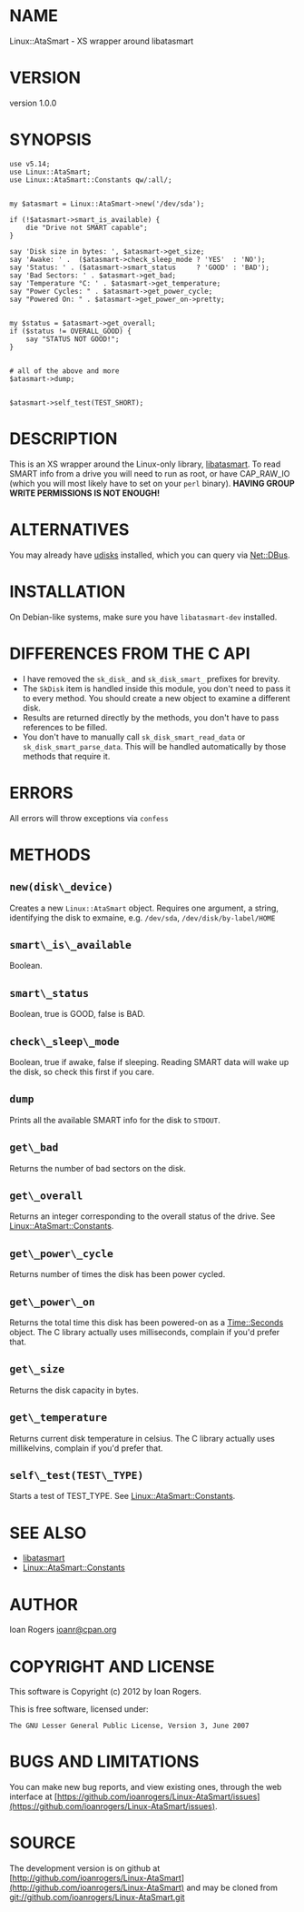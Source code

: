 # NAME

Linux::AtaSmart - XS wrapper around libatasmart

# VERSION

version 1.0.0

# SYNOPSIS

    use v5.14;
    use Linux::AtaSmart;
    use Linux::AtaSmart::Constants qw/:all/;
    

    my $atasmart = Linux::AtaSmart->new('/dev/sda');

    if (!$atasmart->smart_is_available) {
        die "Drive not SMART capable";
    }

    say 'Disk size in bytes: ', $atasmart->get_size;
    say 'Awake: ' .  ($atasmart->check_sleep_mode ? 'YES'  : 'NO');
    say 'Status: ' . ($atasmart->smart_status     ? 'GOOD' : 'BAD');
    say 'Bad Sectors: ' . $atasmart->get_bad;
    say 'Temperature °C: ' . $atasmart->get_temperature;
    say "Power Cycles: " . $atasmart->get_power_cycle;
    say "Powered On: " . $atasmart->get_power_on->pretty;
    

    my $status = $atasmart->get_overall;
    if ($status != OVERALL_GOOD) {
        say "STATUS NOT GOOD!";
    }
    

    # all of the above and more
    $atasmart->dump;
    

    $atasmart->self_test(TEST_SHORT);

# DESCRIPTION

This is an XS wrapper around the Linux-only library, [libatasmart](http://0pointer.de/blog/projects/being-smart.html).
To read SMART info from a drive you will need to run as root, or have CAP\_RAW\_IO
(which you will most likely have to set on your `perl` binary).
__HAVING GROUP WRITE PERMISSIONS IS NOT ENOUGH!__

# ALTERNATIVES

You may already have [udisks](http://www.freedesktop.org/wiki/Software/udisks)
installed, which you can query via [Net::DBus](http://search.cpan.org/perldoc?Net::DBus).

# INSTALLATION

On Debian-like systems, make sure you have `libatasmart-dev` installed.

# DIFFERENCES FROM THE C API

- I have removed the `sk_disk_` and `sk_disk_smart_` prefixes for brevity.
- The `SkDisk` item is handled inside this module, you don't need to pass it to every method.
You should create a new object to examine a different disk.
- Results are returned directly by the methods, you don't have to pass references to be filled.
- You don't have to manually call `sk_disk_smart_read_data` or `sk_disk_smart_parse_data`.
This will be handled automatically by those methods that require it.

# ERRORS

All errors will throw exceptions via `confess`

# METHODS

## `new(disk\_device)`

Creates a new `Linux::AtaSmart` object. Requires one argument, a string, identifying
the disk to exmaine, e.g. `/dev/sda`, `/dev/disk/by-label/HOME` 

## `smart\_is\_available`

Boolean.

## `smart\_status`

Boolean, true is GOOD, false is BAD.

## `check\_sleep\_mode`

Boolean, true if awake, false if sleeping. Reading SMART data will wake up the disk,
so check this first if you care.

## `dump`

Prints all the available SMART info for the disk to `STDOUT`.

## `get\_bad`

Returns the number of bad sectors on the disk.

## `get\_overall`

Returns an integer corresponding to the overall status of the drive. See [Linux::AtaSmart::Constants](http://search.cpan.org/perldoc?Linux::AtaSmart::Constants).

## `get\_power\_cycle`

Returns number of times the disk has been power cycled.

## `get\_power\_on`

Returns the total time this disk has been powered-on as a [Time::Seconds](http://search.cpan.org/perldoc?Time::Seconds) object.
The C library actually uses milliseconds, complain if you'd prefer that.

## `get\_size`

Returns the disk capacity in bytes.

## `get\_temperature`

Returns current disk temperature in celsius. 
The C library actually uses millikelvins, complain if you'd prefer that.

## `self\_test(TEST\_TYPE)`

Starts a test of TEST\_TYPE. See [Linux::AtaSmart::Constants](http://search.cpan.org/perldoc?Linux::AtaSmart::Constants).

# SEE ALSO

- [libatasmart](http://0pointer.de/blog/projects/being-smart.html)
- [Linux::AtaSmart::Constants](http://search.cpan.org/perldoc?Linux::AtaSmart::Constants)

# AUTHOR

Ioan Rogers <ioanr@cpan.org>

# COPYRIGHT AND LICENSE

This software is Copyright (c) 2012 by Ioan Rogers.

This is free software, licensed under:

    The GNU Lesser General Public License, Version 3, June 2007

# BUGS AND LIMITATIONS

You can make new bug reports, and view existing ones, through the
web interface at [https://github.com/ioanrogers/Linux-AtaSmart/issues](https://github.com/ioanrogers/Linux-AtaSmart/issues).

# SOURCE

The development version is on github at [http://github.com/ioanrogers/Linux-AtaSmart](http://github.com/ioanrogers/Linux-AtaSmart)
and may be cloned from [git://github.com/ioanrogers/Linux-AtaSmart.git](git://github.com/ioanrogers/Linux-AtaSmart.git)
